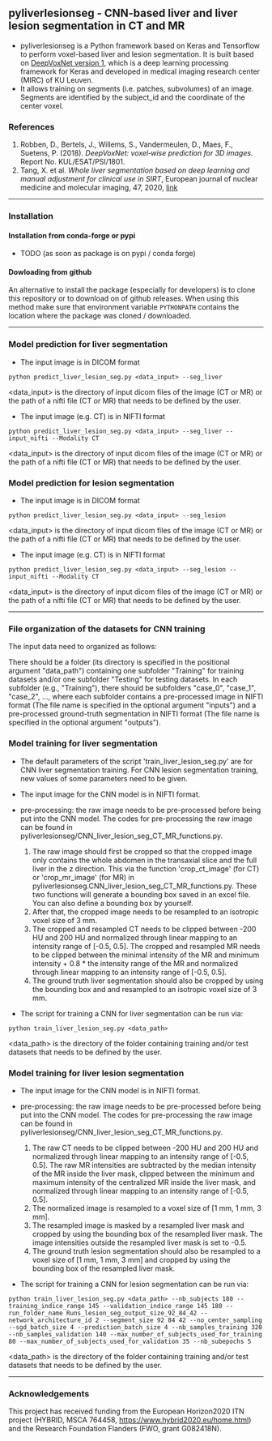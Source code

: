 ## pyliverlesionseg - CNN-based liver and liver lesion segmentation in CT and MR

* pyliverlesionseg is a Python framework based on Keras and Tensorflow to perform voxel-based liver and lesion segmentation. It is built based on [DeepVoxNet version 1](https://github.com/JeroenBertels/deepvoxnet), which is a deep learning processing framework for Keras and developed in medical imaging research center (MIRC) of KU Leuven.<br/>
* It allows training on segments (i.e. patches, subvolumes) of an image. Segments are identified by the subject_id and the coordinate of the center voxel.

### References
1. Robben, D., Bertels, J., Willems, S., Vandermeulen, D., Maes, F., Suetens, P. (2018). *DeepVoxNet: voxel‐wise prediction for 3D images.* Report No. KUL/ESAT/PSI/1801.
2. Tang, X. et al. *Whole liver segmentation based on deep learning and manual adjustment for clinical use in SIRT*, European journal of nuclear medicine and molecular imaging, 47, 2020, [link](https://link.springer.com/article/10.1007/s00259-020-04800-3) 


---

### Installation

#### Installation from conda-forge or pypi

* TODO (as soon as package is on pypi / conda forge)

#### Dowloading from github 

An alternative to install the package (especially for developers) is to clone this repository or to download on of github releases. When using this method make sure that environment variable ```PYTHONPATH``` contains the location where the package was cloned / downloaded.

---

### Model prediction for liver segmentation
* The input image is in DICOM format
```
python predict_liver_lesion_seg.py <data_input> --seg_liver
```
<data_input> is the directory of input dicom files of the image (CT or MR) or the path of a nifti file (CT or MR) that needs to be defined by the user.

* The input image (e.g. CT) is in NIFTI format
```
python predict_liver_lesion_seg.py <data_input> --seg_liver --input_nifti --Modality CT
```
<data_input> is the directory of input dicom files of the image (CT or MR) or the path of a nifti file (CT or MR) that needs to be defined by the user.

### Model prediction for lesion segmentation
* The input image is in DICOM format
```
python predict_liver_lesion_seg.py <data_input> --seg_lesion
```
<data_input> is the directory of input dicom files of the image (CT or MR) or the path of a nifti file (CT or MR) that needs to be defined by the user.

* The input image (e.g. CT) is in NIFTI format
```
python predict_liver_lesion_seg.py <data_input> --seg_lesion --input_nifti --Modality CT
```
<data_input> is the directory of input dicom files of the image (CT or MR) or the path of a nifti file (CT or MR) that needs to be defined by the user.

---
### File organization of the datasets for CNN training
The input data need to organized as follows: 

There should be a folder (its directory is specified in the positional argument "data_path") containing one subfolder "Training" for training datasets and/or one subfolder "Testing" for testing datasets. In each subfolder (e.g., "Training"), there should be subfolders "case_0", "case_1", "case_2", ..., where each subfolder contains a pre-processed image in NIFTI format (The file name is specified in the optional argument "inputs") and a pre-processed ground-truth segmentation in NIFTI format (The file name is specified in the optional argument "outputs").

### Model training for liver segmentation
* The default parameters of the script 'train_liver_lesion_seg.py' are for CNN liver segmentation training. For CNN lesion segmentation training, new values of some parameters need to be given.

* The input image for the CNN model is in NIFTI format.

* pre-processing: the raw image needs to be pre-processed before being put into the CNN model. The codes for pre-processing the raw image can be found in pyliverlesionseg/CNN_liver_lesion_seg_CT_MR_functions.py.
  1. The raw image should first be cropped so that the cropped image only contains the whole abdomen in the transaxial slice and the full liver in the z direction. This via the function 'crop_ct_image' (for CT) or 'crop_mr_image' (for MR) in pyliverlesionseg.CNN_liver_lesion_seg_CT_MR_functions.py. These two functions will generate a bounding box saved in an excel file. You can also define a bounding box by yourself.
  2. After that, the cropped image needs to be resampled to an isotropic voxel size of 3 mm. 
  3. The cropped and resampled CT needs to be clipped between -200 HU and 200 HU and normalized through linear mapping to an intensity range of [-0.5, 0.5]. The cropped and resampled MR needs to be clipped between the minimal intensity of the MR and minimum intensity + 0.8 * the intensity range of the MR and normalized through linear mapping to an intensity range of [-0.5, 0.5].
  4. The ground truth liver segmentation should also be cropped by using the bounding box and and resampled to an isotropic voxel size of 3 mm.

* The script for training a CNN for liver segmentation can be run via:
```
python train_liver_lesion_seg.py <data_path>
```
<data_path> is the directory of the folder containing training and/or test datasets that needs to be defined by the user.

### Model training for liver lesion segmentation
* The input image for the CNN model is in NIFTI format.

* pre-processing: the raw image needs to be pre-processed before being put into the CNN model. The codes for pre-processing the raw image can be found in pyliverlesionseg/CNN_liver_lesion_seg_CT_MR_functions.py.
  1. The raw CT needs to be clipped between -200 HU and 200 HU and normalized through linear mapping to an intensity range of [-0.5, 0.5]. The raw MR intensities are subtracted by the median intensity of the MR inside the liver mask, clipped between the minimum and maximum intensity of the centralized MR inside the liver mask, and normalized through linear mapping to an intensity range of [-0.5, 0.5].
  2. The normalized image is resampled to a voxel size of [1 mm, 1 mm, 3 mm].
  3. The resampled image is masked by a resampled liver mask and cropped by using the bounding box of the resampled liver mask. The image intensities outside the resampled liver mask is set to -0.5.
  4. The ground truth lesion segmentation should also be resampled to a voxel size of [1 mm, 1 mm, 3 mm] and cropped by using the bounding box of the resampled liver mask.

* The script for training a CNN for lesion segmentation can be run via:
```
python train_liver_lesion_seg.py <data_path> --nb_subjects 180 --training_indice_range 145 --validation_indice_range 145 180 --run_folder_name Runs_lesion_seg_output_size_92_84_42 --network_architecture_id 2 --segment_size 92 84 42 --no_center_sampling --sgd_batch_size 4 --prediction_batch_size 4 --nb_samples_training 320 --nb_samples_validation 140 --max_number_of_subjects_used_for_training 80 --max_number_of_subjects_used_for_validation 35 --nb_subepochs 5 
```
<data_path> is the directory of the folder containing training and/or test datasets that needs to be defined by the user.

---

### Acknowledgements
This project has received funding from the European Horizon2020 ITN project (HYBRID, MSCA 764458, https://www.hybrid2020.eu/home.html) and the Research Foundation Flanders (FWO, grant G082418N).
